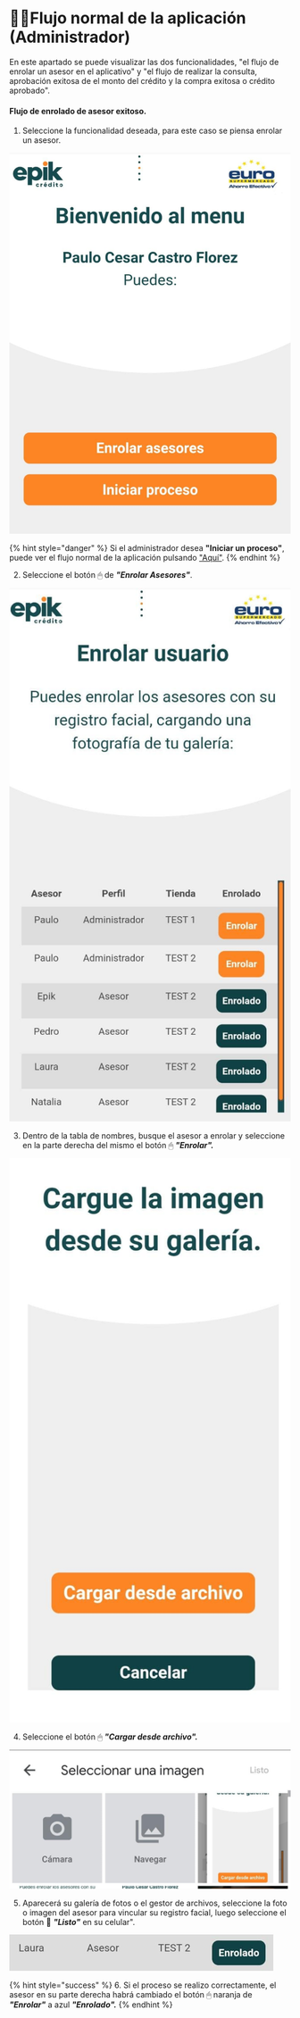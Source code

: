# 👨‍✈️Flujo normal de la aplicación \(Administrador\)

En este apartado se puede visualizar las dos funcionalidades, "el flujo de enrolar un asesor en el aplicativo" y "el flujo de realizar la consulta, aprobación exitosa de el monto del crédito y la compra exitosa o crédito aprobado".

#### Flujo de enrolado de asesor exitoso.

1.  Seleccione la funcionalidad deseada, para este caso se piensa enrolar un asesor.

![](../.gitbook/assets/whatsapp-image-2021-08-24-at-11.35.35-am-2-.jpeg)

{% hint style="danger" %}
Si el administrador desea **"Iniciar un proceso"**, puede ver el flujo normal de la aplicación pulsando ["Aquí"](flujo-normal-de-la-aplicacion-asesor.md).
{% endhint %}

2. Seleccione el botón 🖱 de _**"Enrolar Asesores"**_.

![](../.gitbook/assets/whatsapp-image-2021-08-24-at-11.35.35-am-1-.jpeg)

3. Dentro de la tabla de nombres, busque el asesor a enrolar y seleccione en la parte derecha del mismo el botón 🖱 _**"Enrolar".**_

![](../.gitbook/assets/whatsapp-image-2021-08-24-at-11.35.35-am.jpeg)

4. Seleccione el botón 🖱 _**"Cargar desde archivo".**_

![](../.gitbook/assets/whatsapp-image-2021-08-24-at-11.35.35-am-3-.jpeg)

5. Aparecerá su galería de fotos o el gestor de archivos, seleccione la foto o imagen del asesor para vincular su registro facial, luego seleccione el botón 🔘 _**"Listo"**_  en su celular". 

![](../.gitbook/assets/image.png)

{% hint style="success" %}
6. Si el proceso se realizo correctamente, el asesor en su parte derecha habrá cambiado el botón 🖱 naranja de _**"Enrolar"**_ a azul _**"Enrolado".**_
{% endhint %}




